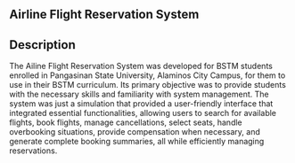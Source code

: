## Airline Flight Reservation System

## Description

The Ailine Flight Reservation System was developed for BSTM students enrolled in Pangasinan State University, Alaminos City Campus, for them to use in their BSTM curriculum. Its primary objective was to provide students with the necessary skills and familiarity with system management. The system was just a simulation that provided a user-friendly interface that integrated essential functionalities, allowing users to search for available flights, book flights, manage cancellations, select seats, handle overbooking situations, provide compensation when necessary, and generate complete booking summaries, all while efficiently managing reservations.


